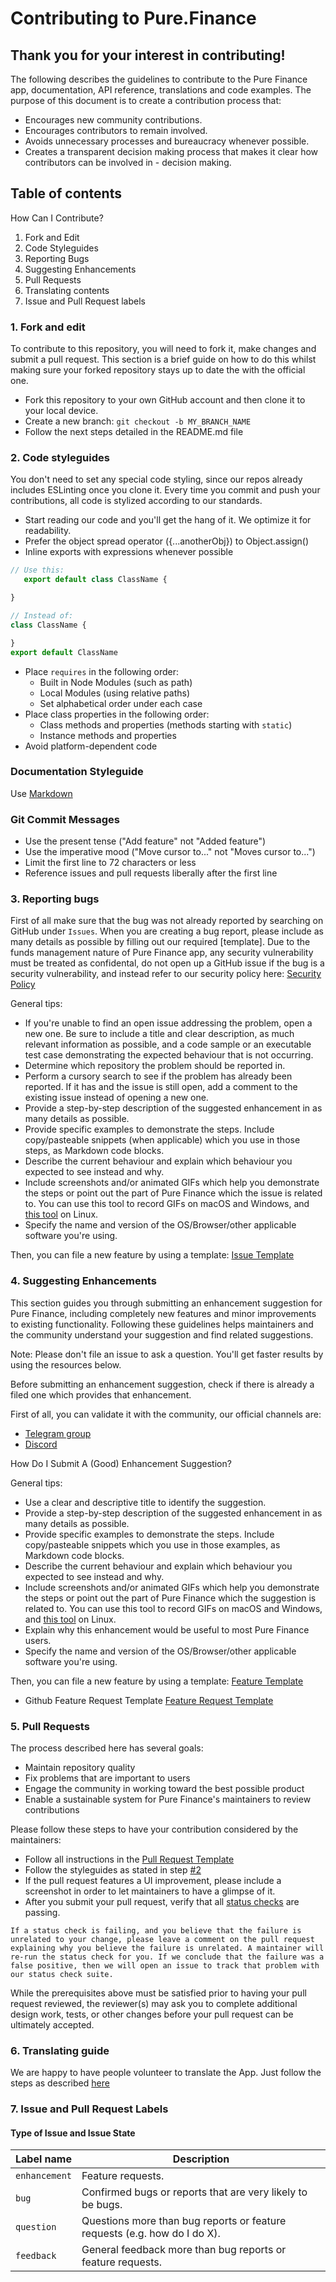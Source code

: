
# Contributing to Pure.Finance

## Thank you for your interest in contributing!

The following describes the guidelines to contribute to the Pure Finance app, documentation, API reference, translations and code examples.
The purpose of this document is to create a contribution process that:

- Encourages new community contributions.
- Encourages contributors to remain involved.
- Avoids unnecessary processes and bureaucracy whenever possible.
- Creates a transparent decision making process that makes it clear how contributors can be involved in - decision making.

## Table of contents

How Can I Contribute?

1. Fork and Edit
2. Code Styleguides 
3. Reporting Bugs
4. Suggesting Enhancements
5. Pull Requests
6. Translating contents
7. Issue and Pull Request labels



### 1. Fork and edit

To contribute to this repository, you will need to fork it, make changes and submit a pull request. This section is a brief guide on how to do this whilst making sure your forked repository stays up to date the with the official one.

- Fork this repository to your own GitHub account and then clone it to your local device.
- Create a new branch: `git checkout -b MY_BRANCH_NAME`
- Follow the next steps detailed in the README.md file


### 2. Code styleguides

You don't need to set any special code styling, since our repos already includes ESLinting once you clone it. Every time you commit and push your contributions, all code is stylized according to our standards.

- Start reading our code and you'll get the hang of it. We optimize it for readability.
- Prefer the object spread operator ({...anotherObj}) to Object.assign()
- Inline exports with expressions whenever possible
 ```js
 // Use this:
    export default class ClassName {

}

// Instead of:
class ClassName {

}
export default ClassName
```
- Place `requires` in the following order:
  - Built in Node Modules (such as path)
  - Local Modules (using relative paths)
  - Set alphabetical order under each case
- Place class properties in the following order:
  - Class methods and properties (methods starting with `static`)
  - Instance methods and properties
- Avoid platform-dependent code


### Documentation Styleguide

Use [Markdown](https://daringfireball.net/projects/markdown)

### Git Commit Messages
- Use the present tense ("Add feature" not "Added feature")
- Use the imperative mood ("Move cursor to..." not "Moves cursor to...")
- Limit the first line to 72 characters or less
- Reference issues and pull requests liberally after the first line


### 3. Reporting bugs

First of all make sure that the bug was not already reported by searching on GitHub under `Issues`.
When you are creating a bug report, please include as many details as possible by filling out our required [template].
Due to the funds management nature of Pure Finance app, any security vulnerability must be treated as confidental, do not open up a GitHub issue if the bug is a security vulnerability, and instead refer to our security policy here:
[Security Policy](#)

General tips:

- If you're unable to find an open issue addressing the problem, open a new one. Be sure to include a title and clear description, as much relevant information as possible, and a code sample or an executable test case demonstrating the expected behaviour that is not occurring.
- Determine which repository the problem should be reported in.
- Perform a cursory search to see if the problem has already been reported. If it has and the issue is still open, add a comment to the existing issue instead of opening a new one.
- Provide a step-by-step description of the suggested enhancement in as many details as possible.
- Provide specific examples to demonstrate the steps. Include copy/pasteable snippets (when applicable) which you use in those steps, as Markdown code blocks.
- Describe the current behaviour and explain which behaviour you expected to see instead and why.
- Include screenshots and/or animated GIFs which help you demonstrate the steps or point out the part of Pure Finance which the issue is related to. You can use this tool to record GIFs on macOS and Windows, and  [this tool](https://github.com/GNOME/byzanz) on Linux.
- Specify the name and version of the OS/Browser/other applicable software you're using.

Then, you can file a new feature by using a template:
[Issue Template](#)


### 4. Suggesting Enhancements

This section guides you through submitting an enhancement suggestion for Pure Finance, including completely new features and minor improvements to existing functionality. Following these guidelines helps maintainers and the community understand your suggestion and find related suggestions.

   Note: Please don't file an issue to ask a question. You'll get faster results by using the resources below.

Before submitting an enhancement suggestion, check if there is already a filed one which provides that enhancement. 


First of all, you can validate it with  the community, our official channels are:

- [Telegram group](https://t.me/vesperfinance/)
- [Discord](https://discord.com/invite/Pm8UDaazsK)

How Do I Submit A (Good) Enhancement Suggestion?

General tips:

- Use a clear and descriptive title to identify the suggestion.
- Provide a step-by-step description of the suggested enhancement in as many details as possible.
- Provide specific examples to demonstrate the steps. Include copy/pasteable snippets which you use in those examples, as Markdown code blocks.
- Describe the current behaviour and explain which behaviour you expected to see instead and why.
- Include screenshots and/or animated GIFs which help you demonstrate the steps or point out the part of Pure Finance which the suggestion is related to. You can use this tool to record GIFs on macOS and Windows, and  [this tool](https://github.com/GNOME/byzanz) on Linux.
- Explain why this enhancement would be useful to most Pure Finance users.
- Specify the name and version of the OS/Browser/other applicable software you're using.

Then, you can file a new feature by using a template:
[Feature Template](#)

- Github Feature Request Template
[Feature Request Template](#)


### 5. Pull Requests

The process described here has several goals:
- Maintain repository quality
- Fix problems that are important to users
- Engage the community in working toward the best possible product
- Enable a sustainable system for Pure Finance's maintainers to review contributions

Please follow these steps to have your contribution considered by the maintainers:

- Follow all instructions in the [Pull Request Template]()
- Follow the styleguides as stated in step [#2](#2-code-styleguides)
- If the pull request features a UI improvement, please include a screenshot in order to let maintainers to have a glimpse of it. 
- After you submit your pull request, verify that all [status checks](https://help.github.com/articles/about-status-checks/) are passing.

`If a status check is failing, and you believe that the failure is unrelated to your change, please leave a comment on the pull request explaining why you believe the failure is unrelated. A maintainer will re-run the status check for you. If we conclude that the failure was a false positive, then we will open an issue to track that problem with our status check suite.`

While the prerequisites above must be satisfied prior to having your pull request reviewed, the reviewer(s) may ask you to complete additional design work, tests, or other changes before your pull request can be ultimately accepted.


### 6. Translating guide
  
We are happy to have people volunteer to translate the App. Just follow the steps as described [here](https://github.com/bloqpriv/vesper-monorepo/wiki)



### 7. Issue and Pull Request Labels

#### Type of Issue and Issue State

| Label name |  Description |
| --- | --- | 
| `enhancement` | Feature requests. |
| `bug` | Confirmed bugs or reports that are very likely to be bugs. |
| `question` | Questions more than bug reports or feature requests (e.g. how do I do X). |
| `feedback` | General feedback more than bug reports or feature requests. |
